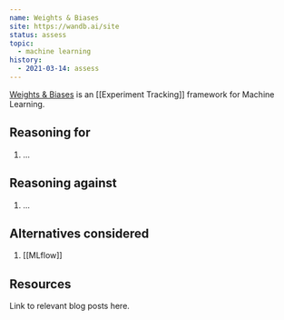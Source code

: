 ```yaml
---
name: Weights & Biases
site: https://wandb.ai/site
status: assess
topic:
  - machine learning
history:
  - 2021-03-14: assess
---
```


[Weights & Biases](https://wandb.ai/site) is an [[Experiment Tracking]] framework for Machine Learning.

## Reasoning for

1. ...

## Reasoning against

1. ...

## Alternatives considered

1. [[MLflow]]

## Resources

Link to relevant blog posts here.
